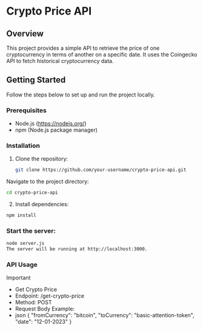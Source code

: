 # Crypto Price API

## Overview

This project provides a simple API to retrieve the price of one cryptocurrency in terms of another on a specific date. It uses the Coingecko API to fetch historical cryptocurrency data.

## Getting Started

Follow the steps below to set up and run the project locally.

### Prerequisites

- Node.js (https://nodejs.org/)
- npm (Node.js package manager)

### Installation

1. Clone the repository:
   ```bash
   git clone https://github.com/your-username/crypto-price-api.git
   ```
Navigate to the project directory:
```bash
cd crypto-price-api
```

2. Install dependencies:
```bash
npm install
```

### Start the server:
```bash
node server.js
The server will be running at http://localhost:3000.
```

### API Usage
>[!IMPORTANT]
- Get Crypto Price
- Endpoint: /get-crypto-price
- Method: POST
- Request Body Example:
- json
{
  "fromCurrency": "bitcoin",
  "toCurrency": "basic-attention-token",
  "date": "12-01-2023"
}
